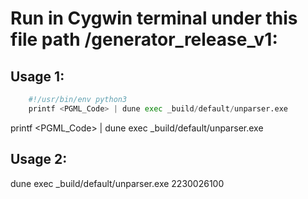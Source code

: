 # Run in Cygwin terminal under this file path /generator_release_v1:

## Usage 1: 

```python
    #!/usr/bin/env python3
    printf <PGML_Code> | dune exec _build/default/unparser.exe
 ```
printf <PGML_Code> | dune exec _build/default/unparser.exe

## Usage 2:

dune exec _build/default/unparser.exe 2230026100
